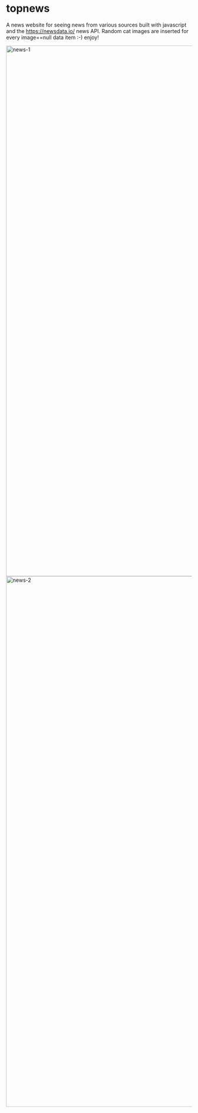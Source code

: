 # topnews

A news website for seeing news from various sources built with javascript and the https://newsdata.io/ news API.
Random cat images are inserted for every image==null data item :-) enjoy!

<img width="1440" alt="news-1" src="https://github.com/gredta/news/assets/80772221/d7862b49-8340-495d-8059-e41021123269">

<img width="1440" alt="news-2" src="https://github.com/gredta/news/assets/80772221/f6225f02-a9a4-483e-b16a-6f04cbdbe3bc">
